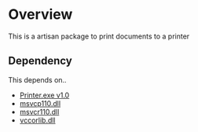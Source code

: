 # Overview

This is a artisan package to print documents to a printer

## Dependency

This depends on..

* [Printer.exe v1.0](https://github.com/NUBIC/Printer/release://github.com/NUBIC/Printer/releases/download/v1.0/Printer.exe)
* [msvcp110.dll](https://github.com/NUBIC/Printer/releases/download/v1.0/msvcp110.dll)
* [msvcr110.dll](https://github.com/NUBIC/Printer/releases/download/v1.0/msvcr110.dll)
* [vccorlib.dll](https://github.com/NUBIC/Printer/releases/download/v1.0/vccorlib110.dll)
